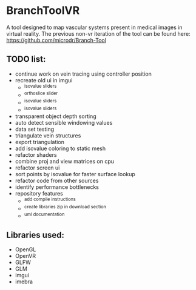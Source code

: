 # BranchToolVR

A tool designed to map vascular systems present in medical images in virtual reality. The previous non-vr iteration of the tool can be found here: https://github.com/microdr/Branch-Tool

## TODO list:
* continue work on vein tracing using controller position
* recreate old ui in imgui
	* <sup>isovalue sliders</sup>
	* <sup>orthoslice slider</sup>
	* <sup>isovalue sliders</sup>
	* <sup>isovalue sliders</sup>
* transparent object depth sorting
* auto detect sensible windowing values
* data set testing
* triangulate vein structures
* export triangulation
* add isovalue coloring to static mesh
* refactor shaders
* combine proj and view matrices on cpu
* refactor screen ui
* sort points by isovalue for faster surface lookup
* refactor code from other sources
* identify performance bottlenecks
* repository features
	* <sup>add compile instructions</sup>
	* <sup>create libraries zip in download section</sup>
	* <sup>uml documentation</sup>


## Libraries used:
* OpenGL
* OpenVR
* GLFW
* GLM
* imgui
* imebra

